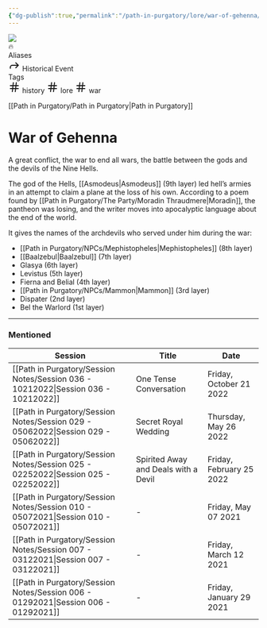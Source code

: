 ```yaml
---
{"dg-publish":true,"permalink":"/path-in-purgatory/lore/war-of-gehenna/","tags":["history","lore","war"]}
---
```


<div class="wiki-header">
	<div class="banner-wrapper">
		<div class="banner">
			<img class="banner-image full-width" src="https://majestythinks.netlify.app/img/purgatory.jpeg" style="object-position: 50% 50%">
		</div>
		<div class="banner-icon">
			<div class="icon-box">🔥</div>
		</div>
	</div>
	<div class="frontmatter-container">
		<div class="frontmatter-section mod-aliases">
			<span class="frontmatter-section-label">Aliases</span>
			<div class="frontmatter-section-data frontmatter-section-aliases">
				<span class="frontmatter-alias">
					<span class="frontmatter-alias-icon"> <svg xmlns="http://www.w3.org/2000svg" width="24" height="24" viewBox="0 0 24 24" fill="none" stroke="currentColor" stroke-width="2" stroke-linecap="round" stroke-linejoin="round" class="svg-icon lucide-forward"><polyline points="15 17 20 12 15 7"></polyline><path d="M4 18v-2a4 4 0 0 1 4-4h12"></path></svg></span>
					Historical Event</span>
			</div>
		</div>
		<div class="frontmatter-section mod-tags">
			<span class="frontmatter-section-label">Tags</span>
			<div class="frontmatter-section-data frontmatter-section-tags">
				<a class="tag"onclick="toggleTagSearch(this)">
					<span class="frontmatter-tag-icon"><svg xmlns="http://www.w3.org/2000/svg" width="24" height="24" viewBox="0 0 24 24" fill="none" stroke="currentColor" stroke-width="2" stroke-linecap="round" stroke-linejoin="round" class="svg-icon lucide-hash"><line x1="4" y1="9" x2="20" y2="9"></line><line x1="4" y1="15" x2="20" y2="15"></line><line x1="10" y1="3" x2="8" y2="21"></line><line x1="16" y1="3" x2="14" y2="21"></line></svg></span>
					history</a>
				<a class="tag" onclick="toggleTagSearch(this)">
					<span class="frontmatter-tag-icon"><svg xmlns="http://www.w3.org/2000/svg" width="24" height="24" viewBox="0 0 24 24" fill="none" stroke="currentColor" stroke-width="2" stroke-linecap="round" stroke-linejoin="round" class="svg-icon lucide-hash"><line x1="4" y1="9" x2="20" y2="9"></line><line x1="4" y1="15" x2="20" y2="15"></line><line x1="10" y1="3" x2="8" y2="21"></line><line x1="16" y1="3" x2="14" y2="21"></line></svg></span>
					lore</a>
				<a class="tag" onclick="toggleTagSearch(this)">
					<span class="frontmatter-tag-icon"><svg xmlns="http://www.w3.org/2000/svg" width="24" height="24" viewBox="0 0 24 24" fill="none" stroke="currentColor" stroke-width="2" stroke-linecap="round" stroke-linejoin="round" class="svg-icon lucide-hash"><line x1="4" y1="9" x2="20" y2="9"></line><line x1="4" y1="15" x2="20" y2="15"></line><line x1="10" y1="3" x2="8" y2="21"></line><line x1="16" y1="3" x2="14" y2="21"></line></svg></span>
					war</a>
			</div>
		</div>
	</div>
</div>

[[Path in Purgatory/Path in Purgatory\|Path in Purgatory]]
# War of Gehenna

A great conflict, the war to end all wars, the battle between the gods and the devils of the Nine Hells.

The god of the Hells, [[Asmodeus\|Asmodeus]] (9th layer) led hell’s armies in an attempt to claim a plane at the loss of his own. According to a poem found by [[Path in Purgatory/The Party/Moradin Thraudmere\|Moradin]], the pantheon was losing, and the writer moves into apocalyptic language about the end of the world.

It gives the names of the archdevils who served under him during the war:
- [[Path in Purgatory/NPCs/Mephistopheles\|Mephistopheles]] (8th layer)
- [[Baalzebul\|Baalzebul]] (7th layer)
- Glasya (6th layer)
- Levistus (5th layer)
- Fierna and Belial (4th layer)
- [[Path in Purgatory/NPCs/Mammon\|Mammon]] (3rd layer)
- Dispater (2nd layer)
- Bel the Warlord (1st layer)

---

### Mentioned
| Session                                                                               | Title                                | Date                     |
| ------------------------------------------------------------------------------------- | ------------------------------------ | ------------------------ |
| [[Path in Purgatory/Session Notes/Session 036 - 10212022\|Session 036 - 10212022]] | One Tense Conversation               | Friday, October 21 2022  |
| [[Path in Purgatory/Session Notes/Session 029 - 05062022\|Session 029 - 05062022]] | Secret Royal Wedding                 | Thursday, May 26 2022    |
| [[Path in Purgatory/Session Notes/Session 025 - 02252022\|Session 025 - 02252022]] | Spirited Away and Deals with a Devil | Friday, February 25 2022 |
| [[Path in Purgatory/Session Notes/Session 010 - 05072021\|Session 010 - 05072021]] | \-                                   | Friday, May 07 2021      |
| [[Path in Purgatory/Session Notes/Session 007 - 03122021\|Session 007 - 03122021]] | \-                                   | Friday, March 12 2021    |
| [[Path in Purgatory/Session Notes/Session 006 - 01292021\|Session 006 - 01292021]] | \-                                   | Friday, January 29 2021  |


